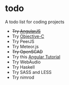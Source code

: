 todo
====

A todo list for coding projects

- ~~Try [AngularJS](http://angularjs.org)~~
- Try [Objective-C](http://tryobjectivec.codeschool.com/)
- Try PeerJS
- Try Meteor.js
- ~~Try OpenSCAD~~
- Try this [Angular Tutorial](http://www.thinkster.io/pick/GUIDJbpIie/angularjs-tutorial-learn-to-build-modern-web-apps)
- Try WebAudio
- Try Haskell
- Try SASS and LESS
- Try nimrod
